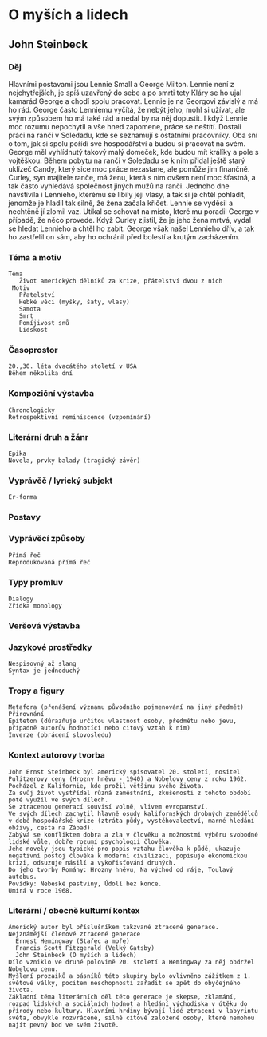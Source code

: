 # O myších a lidech
## John Steinbeck
 ### Děj 
  Hlavními postavami jsou Lennie Small a George Milton. Lennie není z nejchytřejších, je spíš uzavřený do sebe a po smrti tety Kláry se ho ujal kamarád George a chodí spolu pracovat. Lennie je na Georgovi závislý a má ho rád. George často Lenniemu vyčítá, že nebýt jeho, mohl si užívat, ale svým způsobem ho má také rád a nedal by na něj dopustit. I když Lennie moc rozumu nepochytil a vše hned zapomene, práce se neštítí. Dostali práci na ranči v Soledadu, kde se seznamují s ostatními pracovníky. Oba sní o tom, jak si spolu pořídí své hospodářství a budou si pracovat na svém. George měl vyhlídnutý takový malý domeček, kde budou mít králíky a pole s vojtěškou. Během pobytu na ranči v Soledadu se k nim přidal ještě starý uklízeč Candy, který sice moc práce nezastane, ale pomůže jim finančně. Curley, syn majitele ranče, má ženu, která s ním ovšem není moc šťastná, a tak často vyhledává společnost jiných mužů na ranči. Jednoho dne navštívila i Lennieho, kterému se líbily její vlasy, a tak si je chtěl pohladit, jenomže je hladil tak silně, že žena začala křičet. Lennie se vyděsil a nechtěně jí zlomil vaz. Utíkal se schovat na místo, které mu poradil George v případě, že něco provede. Když Curley zjistil, že je jeho žena mrtvá, vydal se hledat Lennieho a chtěl ho zabít. George však našel Lennieho dřív, a tak ho zastřelil on sám, aby ho ochránil před bolestí a krutým zacházením. 
### Téma a motiv
    Téma
       Život amerických dělníků za krize, přátelství dvou z nich
     Motiv
       Přatelství
       Hebké věci (myšky, šaty, vlasy)
       Samota
       Smrt
       Pomíjivost snů
       Lidskost
### Časoprostor
    20.,30. léta dvacátého století v USA
    Během několika dní
### Kompoziční výstavba
    Chronologicky
    Retrospektivní reminiscence (vzpomínání)
### Literární druh a žánr
    Epika
    Novela, prvky balady (tragický závěr)
### Vyprávěč / lyrický subjekt
    Er-forma
### Postavy
    
### Vyprávěcí způsoby
    Přímá řeč
    Reprodukovaná přímá řeč
### Typy promluv
    Dialogy
    Zřídka monology
### Veršová výstavba
    
### Jazykové prostředky
    Nespisovný až slang
    Syntax je jednoduchý
### Tropy a figury
    Metafora (přenášení významu původního pojmenování na jiný předmět)
    Přirovnání
    Epiteton (důrazňuje určitou vlastnost osoby, předmětu nebo jevu, případně autorův hodnotící nebo citový vztah k nim)
    Inverze (obrácení slovosledu)
### Kontext autorovy tvorba
    John Ernst Steinbeck byl americký spisovatel 20. století, nositel Pulitzerovy ceny (Hrozny hněvu - 1940) a Nobelovy ceny z roku 1962. Pocházel z Kalifornie, kde prožil většinu svého života. 
    Za svůj život vystřídal různá zaměstnání, zkušenosti z tohoto období poté využil ve svých dílech. 
    Se ztracenou generací souvisí volně, vlivem evropanství. 
    Ve svých dílech zachytil hlavně osudy kalifornských drobných zemědělců v době hospodářské krize (ztráta půdy, vystěhovalectví, marné hledání obživy, cesta na Západ). 
    Zabývá se konfliktem dobra a zla v člověku a možnostmi výběru svobodné lidské vůle, dobře rozumí psychologii člověka. 
    Jeho novely jsou typické pro popis vztahu člověka k půdě, ukazuje negativní postoj člověka k moderní civilizaci, popisuje ekonomickou krizi, odsuzuje násilí a vykořisťování druhých. 
    Do jeho tvorby Romány: Hrozny hněvu, Na východ od ráje, Toulavý autobus. 
    Povídky: Nebeské pastviny, Údolí bez konce. 
    Umírá v roce 1968. 
### Literární / obecně kulturní kontex
    Americký autor byl příslušníkem takzvané ztracené generace.
    Nejznámější členové ztracené generace
      Ernest Hemingway (Stařec a moře)
      Francis Scott Fitzgerald (Velký Gatsby)
      John Steinbeck (O myších a lidech) 
    Dílo vzniklo ve druhé polovině 20. století a Hemingway za něj obdržel Nobelovu cenu.
    Myšlení prozaiků a básníků této skupiny bylo ovlivněno zážitkem z 1. světové války, pocitem neschopnosti zařadit se zpět do obyčejného života. 
    Základní téma literárních děl této generace je skepse, zklamání, rozpad lidských a sociálních hodnot a hledání východiska v útěku do přírody nebo kultury. Hlavními hrdiny bývají lidé ztracení v labyrintu světa, obvykle rozvrácené, silně citově založené osoby, které nemohou najít pevný bod ve svém životě. 
